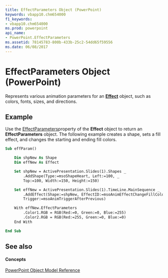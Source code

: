 ```yaml
---
title: EffectParameters Object (PowerPoint)
keywords: vbapp10.chm654000
f1_keywords:
- vbapp10.chm654000
ms.prod: powerpoint
api_name:
- PowerPoint.EffectParameters
ms.assetid: 78145783-800b-433b-25c2-54dd65f59556
ms.date: 06/08/2017
---
```



# EffectParameters Object (PowerPoint)

Represents various animation parameters for an **[Effect](effect-object-powerpoint.md)** object, such as colors, fonts, sizes, and directions.


## Example

Use the [EffectParameters](effect-effectparameters-property-powerpoint.md)property of the **Effect** object to return an **EffectParameters** object. The following example creates a shape, sets a fill effect, and changes the starting and ending fill colors.


```vb
Sub effParam()

    Dim shpNew As Shape
    Dim effNew As Effect

    Set shpNew = ActivePresentation.Slides(1).Shapes _
        .AddShape(Type:=msoShapeHeart, Left:=100, _
        Top:=100, Width:=150, Height:=150)

    Set effNew = ActivePresentation.Slides(1).TimeLine.MainSequence _
        .AddEffect(Shape:=shpNew, EffectID:=msoAnimEffectChangeFillColor, _
        Trigger:=msoAnimTriggerAfterPrevious)

    With effNew.EffectParameters
        .Color1.RGB = RGB(Red:=0, Green:=0, Blue:=255)
        .Color2.RGB = RGB(Red:=255, Green:=0, Blue:=0)
    End With

End Sub
```


## See also


#### Concepts


[PowerPoint Object Model Reference](object-model-powerpoint-vba-reference.md)


